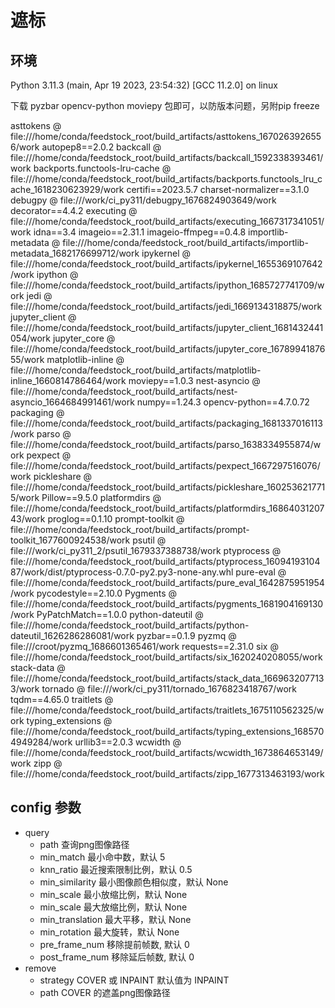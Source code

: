 # 遮标

## 环境

Python 3.11.3 (main, Apr 19 2023, 23:54:32) [GCC 11.2.0] on linux

下载 pyzbar opencv-python moviepy 包即可，以防版本问题，另附pip freeze

asttokens @ file:///home/conda/feedstock_root/build_artifacts/asttokens_1670263926556/work
autopep8==2.0.2
backcall @ file:///home/conda/feedstock_root/build_artifacts/backcall_1592338393461/work
backports.functools-lru-cache @ file:///home/conda/feedstock_root/build_artifacts/backports.functools_lru_cache_1618230623929/work
certifi==2023.5.7
charset-normalizer==3.1.0
debugpy @ file:///work/ci_py311/debugpy_1676824903649/work
decorator==4.4.2
executing @ file:///home/conda/feedstock_root/build_artifacts/executing_1667317341051/work
idna==3.4
imageio==2.31.1
imageio-ffmpeg==0.4.8
importlib-metadata @ file:///home/conda/feedstock_root/build_artifacts/importlib-metadata_1682176699712/work
ipykernel @ file:///home/conda/feedstock_root/build_artifacts/ipykernel_1655369107642/work
ipython @ file:///home/conda/feedstock_root/build_artifacts/ipython_1685727741709/work
jedi @ file:///home/conda/feedstock_root/build_artifacts/jedi_1669134318875/work
jupyter_client @ file:///home/conda/feedstock_root/build_artifacts/jupyter_client_1681432441054/work
jupyter_core @ file:///home/conda/feedstock_root/build_artifacts/jupyter_core_1678994187655/work
matplotlib-inline @ file:///home/conda/feedstock_root/build_artifacts/matplotlib-inline_1660814786464/work
moviepy==1.0.3
nest-asyncio @ file:///home/conda/feedstock_root/build_artifacts/nest-asyncio_1664684991461/work
numpy==1.24.3
opencv-python==4.7.0.72
packaging @ file:///home/conda/feedstock_root/build_artifacts/packaging_1681337016113/work
parso @ file:///home/conda/feedstock_root/build_artifacts/parso_1638334955874/work
pexpect @ file:///home/conda/feedstock_root/build_artifacts/pexpect_1667297516076/work
pickleshare @ file:///home/conda/feedstock_root/build_artifacts/pickleshare_1602536217715/work
Pillow==9.5.0
platformdirs @ file:///home/conda/feedstock_root/build_artifacts/platformdirs_1686403120743/work
proglog==0.1.10
prompt-toolkit @ file:///home/conda/feedstock_root/build_artifacts/prompt-toolkit_1677600924538/work
psutil @ file:///work/ci_py311_2/psutil_1679337388738/work
ptyprocess @ file:///home/conda/feedstock_root/build_artifacts/ptyprocess_1609419310487/work/dist/ptyprocess-0.7.0-py2.py3-none-any.whl
pure-eval @ file:///home/conda/feedstock_root/build_artifacts/pure_eval_1642875951954/work
pycodestyle==2.10.0
Pygments @ file:///home/conda/feedstock_root/build_artifacts/pygments_1681904169130/work
PyPatchMatch==1.0.0
python-dateutil @ file:///home/conda/feedstock_root/build_artifacts/python-dateutil_1626286286081/work
pyzbar==0.1.9
pyzmq @ file:///croot/pyzmq_1686601365461/work
requests==2.31.0
six @ file:///home/conda/feedstock_root/build_artifacts/six_1620240208055/work
stack-data @ file:///home/conda/feedstock_root/build_artifacts/stack_data_1669632077133/work
tornado @ file:///work/ci_py311/tornado_1676823418767/work
tqdm==4.65.0
traitlets @ file:///home/conda/feedstock_root/build_artifacts/traitlets_1675110562325/work
typing_extensions @ file:///home/conda/feedstock_root/build_artifacts/typing_extensions_1685704949284/work
urllib3==2.0.3
wcwidth @ file:///home/conda/feedstock_root/build_artifacts/wcwidth_1673864653149/work
zipp @ file:///home/conda/feedstock_root/build_artifacts/zipp_1677313463193/work

## config 参数

* query
    * path 查询png图像路径
    * min_match 最小命中数，默认 5
    * knn_ratio 最近搜索限制比例，默认 0.5
    * min_similarity 最小图像颜色相似度，默认 None
    * min_scale 最小放缩比例，默认 None
    * min_scale 最大放缩比例，默认 None
    * min_translation 最大平移，默认 None
    * min_rotation 最大旋转，默认 None
    * pre_frame_num 移除提前帧数, 默认 0
    * post_frame_num 移除延后帧数, 默认 0
* remove
    * strategy COVER 或 INPAINT 默认值为 INPAINT
    * path COVER 的遮盖png图像路径